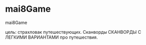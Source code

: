 # mai8Game
mai8Game


цель: страхловак путешествующих. Сканворды
СКАНВОРДЫ С ЛЕГКИМИ ВАРИАНТАМИ про путешествия.
